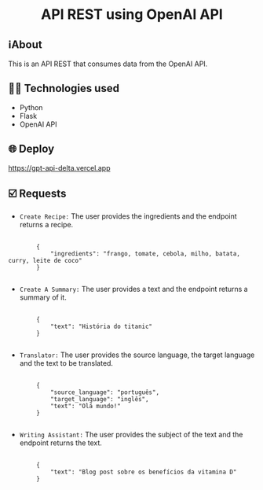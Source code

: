 <h1 align="center">API REST using OpenAI API</h1>

## ℹ️About
This is an API REST that consumes data from the OpenAI API.

## 👩‍💻 Technologies used
- Python
- Flask
- OpenAI API

## 🌐 Deploy
https://gpt-api-delta.vercel.app

## ☑️ Requests
- `Create Recipe:` The user provides the ingredients and the endpoint returns a recipe.
<pre>
    <code>
        {
            "ingredients": "frango, tomate, cebola, milho, batata, curry, leite de coco"
        }
    </code>
</pre>

- `Create A Summary:` The user provides a text and the endpoint returns a summary of it.
<pre>
    <code>
        {
            "text": "História do titanic"
        }
    </code>
</pre>

- `Translator:` The user provides the source language, the target language and the text to be translated.
<pre>
    <code>
        {
            "source_language": "português",
            "target_language": "inglês",
            "text": "Olá mundo!"
        }
    </code>
</pre>

- `Writing Assistant:` The user provides the subject of the text and the endpoint returns the text.
<pre>
    <code>
        {
            "text": "Blog post sobre os benefícios da vitamina D"
        }
    </code>
</pre>

